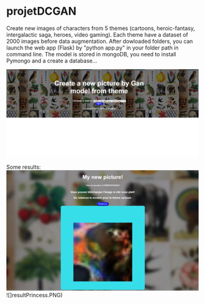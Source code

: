 # projetDCGAN
Create new images of characters from 5 themes (cartoons, heroic-fantasy, intergalactic saga, heroes, video gaming).
Each theme have a dataset of 2000 images before data augmentation. 
After dowloaded folders, you can launch the web app (Flask) by "python app.py" in your folder path in command line.
The model is stored in mongoDB, you need to install Pymongo and a create a database...

![](interface.PNG)

Some results:
![](resultI.PNG)
![]resultPrincess.PNG)

